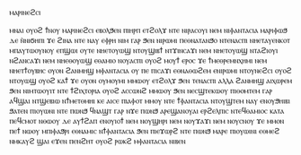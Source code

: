 ⲙⲁⲣⲓⲛⲉϩⲥⲓ

ⲙⲛⲁⲓ ⲟⲩⲟϩ ϯⲛⲟⲩ ⲙⲁⲣⲓⲛⲉϩⲥⲓ ⲉⲃⲟⲗϧⲉⲛ ⲡⲓⲏⲣⲡ ⲉⲧϩⲟⲗϫ ⲛⲧⲉ ⲛⲓⲣⲁⲥⲟⲩⲓ ⲛⲉⲙ ⲛⲓⲫⲁⲛⲧⲁⲥⲓⲁ ⲙⲁⲣⲓⲫⲱϧ ⲇⲉ ⲛ̀ⲛⲓϭⲏⲡⲓ ϫⲉ ϩⲓⲛⲁ ⲛⲧⲉ ⲛⲁⲩ ⲉⲫⲣⲏ ⲛⲓⲙ ⲅⲁⲣ ϧⲉⲛ ⲛⲓⲣⲱⲙⲓ ⲡⲉⲑⲛⲁⲧⲁⲛϧⲟ ⲛⲧⲉⲛⲁⲥⲡⲓ ⲛⲏⲉⲧⲁⲩⲉⲛⲕⲟⲧ ⲙⲡⲁⲩⲧⲱⲟⲩⲛⲟⲩ ⲉⲡϣⲱⲓ ⲟⲩⲧⲉ ⲛⲏⲉⲧⲟⲩⲱϣ ⲛⲧⲟⲩϣⲓⲃϯ ⲛⲧϫⲓⲛⲥⲁϫⲓ ⲛⲉⲙ ⲛⲏⲉⲧⲟⲩⲱϣ ⲛⲧⲁϩⲓⲟⲩⲓ ⲛϩⲁⲛⲥⲁϫⲓ ⲛⲉⲙ ⲛⲏⲉⲑⲟⲩⲱϣ ⲉⲑⲁⲙⲓⲟ ⲛⲟⲩⲁⲥⲡⲓ ⲟⲩⲟϩ ⲙⲟⲩϯ ⲉⲣⲟⲥ ϫⲉ ϯⲙⲉⲑⲣⲉⲙⲛⲭⲏⲙⲓ ⲛⲉⲙ ⲛⲏⲉⲧϯⲟⲩⲃⲏⲥ ⲟⲩⲟⲛ ϩⲁⲛⲙⲏϣ ⲙⲫⲁⲛⲧⲁⲥⲓⲁ ⲟⲩ ⲡⲉ ⲡⲓⲥⲁϫⲓ ⲉⲑⲛⲁⲑⲱϩⲉⲙ ⲉⲛⲓⲣⲱⲙⲓ ⲛⲧⲟⲩⲛⲉϩⲥⲓ ⲟⲩⲟϩ ⲛⲧⲟⲩⲱϣ ⲟⲩⲟϩ ⲕⲁϯ ϫⲉ ⲟⲩⲟⲛ ⲟⲩⲙⲟⲩⲙⲓ ⲙⲙⲱⲟⲩ ⲉⲧϩⲟⲗϫ ϧⲉⲛ ⲧⲉⲛⲁⲥⲡⲓ ⲁⲗⲗⲁ ϩⲁⲛⲙⲏϣ ⲁⲓⲭⲱⲣⲉⲙ ϧⲉⲛ ⲛⲓⲙⲧⲱⲟⲩⲓⲧ ⲛⲧⲉ ϯϩⲓⲭⲧⲟⲣⲓⲁ ⲟⲩⲟϩ ⲁⲥⲥⲱⲛϩ ⲙⲙⲱⲟⲩ ϧⲉⲛ ⲛⲉⲥϣⲧⲉⲕⲱⲟⲩ ⲡⲓⲑⲟⲙⲧⲉⲙ ⲅⲁⲣ ⲁϥϣⲁⲓ ⲛⲧϣⲉⲃⲓⲱ ⲛϯⲙⲉⲧⲑⲙⲏⲓ ⲕⲉ ⲁⲓⲥⲉ ⲡⲓⲁⲫⲟⲧ ⲙⲙⲟⲩ ⲛⲧⲉ ϯⲫⲁⲛⲧⲁⲥⲓⲁ ⲛⲧⲟⲩϣⲧⲉⲙ ⲛⲁⲩ ⲉⲛⲟⲩϧⲏⲓⲃⲓ ϧⲁⲧⲉⲛ ⲡⲓⲟⲩⲱⲛⲓ ⲛⲧⲉ ⲡⲱⲛϧ ϥⲛⲁϣⲧ ⲅⲁⲣ ⲛϫⲉ ⲡⲱⲛϧ ⲁⲣⲉϣⲁⲛⲟⲩⲁⲓ ⲉⲣϩⲉⲗⲡⲓⲥ ⲛⲧⲉϥⲑⲁⲙⲓⲟⲥ ⲕⲁⲧⲁ ⲡⲉϥⲥⲙⲟⲧ ⲛⲑⲱⲟⲩ ⲇⲉ ⲁⲩϯϩⲁⲡ ⲉⲛⲟⲩⲓⲟϯ ⲛⲉⲙ ⲛⲟⲩϣⲏⲣⲓ ⲛⲉⲙ ⲛⲟⲩϫⲁϫⲓ ⲛⲉⲙ ⲛⲟⲩⲥⲛⲟⲩ ϫⲉ ⲙⲙⲟⲛ ⲡⲉϯ ⲛⲱⲟⲩ ⲙⲡⲓⲫⲁϧⲣⲓ ⲉⲑⲛⲁⲙⲓⲥ ⲛϯⲫⲁⲛⲧⲁⲥⲓⲁ ϧⲉⲛ ⲡⲓⲉϫⲱⲣϩ ⲛⲧⲉ ⲡⲱⲛϧ ⲙⲁⲣⲉ ⲡⲓⲟⲩⲱⲓⲛⲓ ⲉⲑⲙⲉϩ ⲛⲙⲕⲁⲩϩ ϣⲁⲓ ⲉϫⲉⲛ ⲡⲉⲛϩⲏⲧ ⲟⲩⲟϩ ⲣⲱⲕϩ ⲙⲫⲁⲛⲧⲁⲥⲓⲁ ⲛⲓⲃⲉⲛ   
